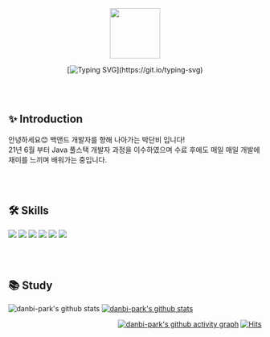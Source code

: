 <div align="center">
<br><br><br>

<img src="https://user-images.githubusercontent.com/86641773/149305965-a569d0a7-8e43-4c94-b971-7233b02e0f54.gif" width="100" height="100"/>

[![Typing SVG](https://readme-typing-svg.herokuapp.com?font=Oleo+Script&color=%236C6C6C&size=35&center=true&vCenter=true&width=550&lines=Hello%2C+I'm+Danbi.;Hello%2C+I'm+a+Back-End+Developer.)](https://git.io/typing-svg)
  
<!--   [![Typing SVG](https://readme-typing-svg.herokuapp.com?font=Roboto+Slab&color=%236C6C6C&size=35&center=true&vCenter=true&width=600&lines=Hello%2C+I'm+Danbi.;Hello%2C+I'm+a+Back-End+Developer.)](https://git.io/typing-svg) -->

  
<br><br>

</div>
  
## ✨ Introduction  
안녕하세요😊 백앤드 개발자를 향해 나아가는 박단비 입니다! <br>
21년 6월 부터 Java 풀스택 개발자 과정을 이수하였으며 수료 후에도 매일 매일 개발에 재미를 느끼며 배워가는 중입니다. 

<br><br>

## 🛠 Skills
<p>
  <img src="https://img.shields.io/badge/-Java-007396?style=flat-square&logo=Java&logoColor=white"/>
  <img src="https://img.shields.io/badge/-SpringBoot-6DB33F?style=flat-square&logo=SpringBoot&logoColor=white"/>
  <img src="https://img.shields.io/badge/-JavaScript-F7DF1E?style=flat-square&logo=JavaScript&logoColor=white"/>
  <img src="https://img.shields.io/badge/-jQuery-0769AD?style=flat-square&logo=jQuery&logoColor=white"/>

  <img src="https://img.shields.io/badge/-Thymeleaf-005F0F?style=flat-square&logo=Thymeleaf&logoColor=white"/>
  <img src="https://img.shields.io/badge/-MariaDB-1F305F?style=flat-square&logo=mariadb&logoColor=white"/>  
</p>

<br><br>

## 📚 Study

![danbi-park's github stats](https://github-readme-stats.vercel.app/api?username=danbi-park&show_icons=true)
[![danbi-park's github stats](https://github-readme-stats.vercel.app/api/top-langs/?username=danbi-park&show_icons=true&hide_border=true&title_color=004386&icon_color=004386&layout=compact)](https://github.com/danbi-park)

<div align="end">
  
[![danbi-park's github activity graph](https://activity-graph.herokuapp.com/graph?username=danbi-park&theme=react-dark)](https://github.com/danbi-park)
[![Hits](https://hits.seeyoufarm.com/api/count/incr/badge.svg?url=https%3A%2F%2Fgithub.com%2Fdanbi-park&count_bg=%23C8E662&title_bg=%23555555&icon=&icon_color=%23E7E7E7&title=hits&edge_flat=false)](https://hits.seeyoufarm.com)

</div>


 


